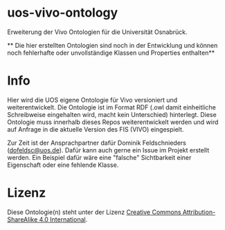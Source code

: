 # uos-vivo-ontology
Erweiterung der Vivo Ontologien für die Universität Osnabrück.

** Die hier erstellten Ontologien sind noch in der Entwicklung und können noch fehlerhafte oder unvollständige Klassen und Properties enthalten**

# Info
Hier wird die UOS eigene Ontologie für Vivo versioniert und weiterentwickelt.
Die Ontologie ist im Format RDF (.owl damit einheitliche Schreibweise eingehalten wird, macht kein Unterschied) hinterlegt.
Diese Ontologie muss innerhalb dieses Repos weiterentwickelt werden und wird auf Anfrage in die aktuelle Version des FIS (VIVO)
eingespielt.

Zur Zeit ist der Ansprachpartner dafür Dominik Feldschnieders (dofeldsc@uos.de). Dafür kann auch gerne
ein Issue im Projekt erstellt werden. Ein Beispiel dafür wäre eine "falsche" Sichtbarkeit einer Eigenschaft
oder eine fehlende Klasse.

# Lizenz
Diese Ontologie(n) steht unter der Lizenz [Creative Commons Attribution-ShareAlike 4.0 International](https://creativecommons.org/licenses/by-sa/4.0/).


